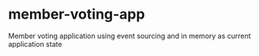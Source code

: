 # member-voting-app
 Member voting application using event sourcing and in memory as current application state
